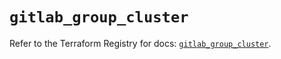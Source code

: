 # `gitlab_group_cluster`

Refer to the Terraform Registry for docs: [`gitlab_group_cluster`](https://registry.terraform.io/providers/gitlabhq/gitlab/17.2.0/docs/resources/group_cluster).

